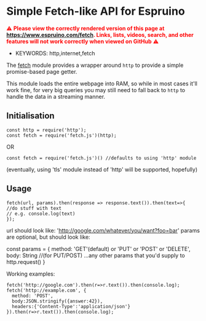 <!--- Copyright (c) 2022 Joe Teglasi. See the file LICENSE for copying permission. -->
Simple Fetch-like API for Espruino
====================================

<span style="color:red">:warning: **Please view the correctly rendered version of this page at https://www.espruino.com/fetch. Links, lists, videos, search, and other features will not work correctly when viewed on GitHub** :warning:</span>

* KEYWORDS: http,internet,fetch

The [fetch](/modules/fetch.js) module provides a wrapper around `http` to provide
a simple promise-based page getter.

This module loads the entire webpage into RAM, so while in most cases it'll
work fine, for very big queries you may still need to fall back to `http`
to handle the data in a streaming manner.

Initialisation
---------------

```JS
const http = require('http');
const fetch = require('fetch.js')(http);
```

OR

```JS
const fetch = require('fetch.js')() //defaults to using 'http' module
```

(eventually, using 'tls' module instead of 'http' will be supported, hopefully)


Usage
-------

```JS
fetch(url, params).then(response => response.text()).then(text=>{
//do stuff with text
// e.g. console.log(text)
});
```

url should look like: 'http://google.com/whatever/you/want?foo=bar'
params are optional, but should look like:

const params = {
method: 'GET'(default) or 'PUT' or 'POST' or 'DELETE',
body: String //(for PUT/POST)
...any other params that you'd supply to http.request()
}


Working examples:

```JS
fetch('http://google.com').then(r=>r.text()).then(console.log);
fetch('http://example.com', {
  method: 'POST', 
  body:JSON.stringify({answer:42}), 
  headers:{'Content-Type':'application/json'}
}).then(r=>r.text()).then(console.log);
```


